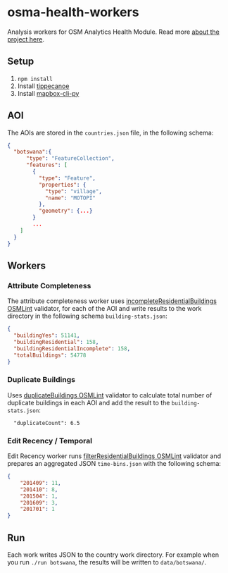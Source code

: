 # osma-health-workers
Analysis workers for OSM Analytics Health Module. Read more [about the project here](https://github.com/hotosm/osma-health).

## Setup

1. `npm install`
2. Install [tippecanoe](https://github.com/mapbox/tippecanoe#installation)
3. Install [mapbox-cli-py](https://github.com/mapbox/mapbox-cli-py)

## AOI
The AOIs are stored in the `countries.json` file, in the following schema:

```json
{
  "botswana":{
      "type": "FeatureCollection",
      "features": [
        {
          "type": "Feature",
          "properties": {
            "type": "village",
            "name": "MOTOPI"
          },
          "geometry": {...}
        }
        ...
    ]
  }
}
```

## Workers
### Attribute Completeness
The attribute completeness worker uses [incompleteResidentialBuildings OSMLint](https://github.com/hotosm/osmlint/tree/master/validators/incompleteResidentialBuildings) validator, for each of the AOI and write results to the work directory in the following schema `building-stats.json`:

```json
{
  "buildingYes": 51141,
  "buildingResidential": 158,
  "buildingResidentialIncomplete": 158,
  "totalBuildings": 54778
}
```
### Duplicate Buildings
Uses [duplicateBuildings OSMLint](https://github.com/hotosm/osmlint/tree/master/validators/duplicateBuildings) validator to calculate total number of duplicate buildings in each AOI and add the result to the `building-stats.json`:
```
  "duplicateCount": 6.5
```
### Edit Recency / Temporal
Edit Recency worker runs [filterResidentialBuildings OSMLint](https://github.com/hotosm/osmlint/tree/master/validators/filterResidentialBuildings) validator and prepares an aggregated JSON `time-bins.json` with the following schema:

```json
{
	"201409": 11,
	"201410": 8,
	"201504": 1,
	"201609": 3,
	"201701": 1
}
```
## Run

Each work writes JSON to the country work directory. For example when you run `./run botswana`, the results will be written to `data/botswana/`.
